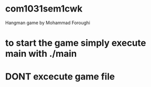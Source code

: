 # com1031sem1cwk

Hangman game by Mohammad Foroughi

<h1>to start the game simply execute main with ./main </h1>

<h1>DONT excecute game file</h1>
